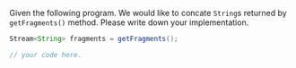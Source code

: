 Given the following program. We would like to concate `String`s returned by `getFragments()` method. Please write down your implementation.

```java
Stream<String> fragments = getFragments();

// your code here.
```